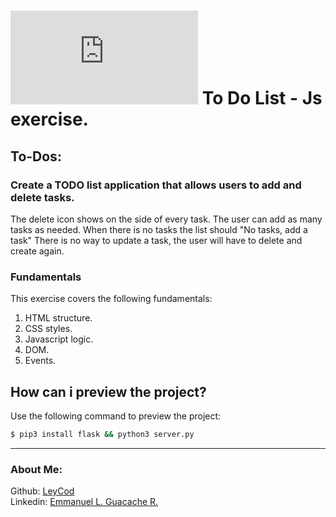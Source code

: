 # [![4Geeks Logo](https://assets.breatheco.de/apis/img/images.php?blob&random&cat=icon&tags=4geeks,16 "4Geeks Logo")](https://assets.breatheco.de/apis/img/images.php?blob&random&cat=icon&tags=4geeks,16 "4Geeks Logo") To Do List - Js exercise.

## To-Dos:

### Create a TODO list application that allows users to add and delete tasks.

The delete icon shows on the side of every task.
The user can add as many tasks as needed.
When there is no tasks the list should "No tasks, add a task"
There is no way to update a task, the user will have to delete and create again.

### Fundamentals
This exercise covers the following fundamentals:
1. HTML structure. 
2. CSS styles.  
3. Javascript logic. 
4. DOM. 
5. Events. 

## How can i preview the project?

Use the following command to preview the project:

```sh
$ pip3 install flask && python3 server.py
```

------------

### About Me:

Github: [LeyCod](http://https://github.com/LeyCod "LeyCod") 
<br>
Linkedin: [Emmanuel L. Guacache R.](http://https://www.linkedin.com/in/emmanuelleyan/ "Emmanuel Leyan Guacache Rodriguez")
